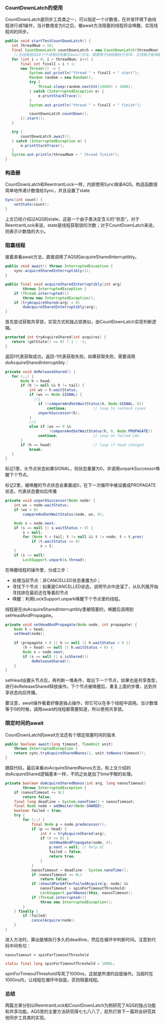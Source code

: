 ### CountDownLatch的使用

CountDownLatch是同步工具类之一，可以指定一个计数值，在并发环境下由线程进行减1操作，当计数值变为0之后，被await方法阻塞的线程将会唤醒，实现线程间的同步。

```java
public void startTestCountDownLatch() {
   int threadNum = 10;
   final CountDownLatch countDownLatch = new CountDownLatch(threadNum);
	//主线程启动10个子线程后阻塞在await方法，需要等子线程都执行完毕，主线程才能唤醒继续执行。
   for (int i = 0; i < threadNum; i++) {
       final int finalI = i + 1;
       new Thread(() -> {
           System.out.println("thread " + finalI + " start");
           Random random = new Random();
           try {
               Thread.sleep(random.nextInt(10000) + 1000);
           } catch (InterruptedException e) {
               e.printStackTrace();
           }
           System.out.println("thread " + finalI + " finish");

           countDownLatch.countDown();
       }).start();
   }

   try {
       countDownLatch.await();
   } catch (InterruptedException e) {
       e.printStackTrace();
   }
   System.out.println(threadNum + " thread finish");
}
```

### 构造器

CountDownLatch和ReentrantLock一样，内部使用Sync继承AQS。构造函数很简单地传递计数值给Sync，并且设置了state

```java
Sync(int count) {
    setState(count);
}
```

上文已经介绍过AQS的state，这是一个由子类决定含义的“状态”。对于ReentrantLock来说，state是线程获取锁的次数；对于CountDownLatch来说，则表示计数值的大小。

### 阻塞线程

接着来看await方法，直接调用了AQS的acquireSharedInterruptibly。

```java
public void await() throws InterruptedException {
    sync.acquireSharedInterruptibly(1);
}
```

```java
public final void acquireSharedInterruptibly(int arg)
        throws InterruptedException {
    if (Thread.interrupted())
        throw new InterruptedException();
    if (tryAcquireShared(arg) < 0)
        doAcquireSharedInterruptibly(arg);
}
```

首先尝试获取共享锁，实现方式和独占锁类似，由CountDownLatch实现判断逻辑。

```cpp
protected int tryAcquireShared(int acquires) {
   return (getState() == 0) ? 1 : -1;
}
```

返回1代表获取成功，返回-1代表获取失败。如果获取失败，需要调用doAcquireSharedInterruptibly：

```java
private void doReleaseShared() {
   for (;;) {
       Node h = head;
       if (h != null && h != tail) {
           int ws = h.waitStatus;
           if (ws == Node.SIGNAL) {
             //1
               if (!compareAndSetWaitStatus(h, Node.SIGNAL, 0))
                   continue;            // loop to recheck cases
               unparkSuccessor(h);
           }
           //2
           else if (ws == 0 &&
                    !compareAndSetWaitStatus(h, 0, Node.PROPAGATE))
               continue;                // loop on failed CAS
       }
       if (h == head)                   // loop if head changed
           break;
   }
}
```

标记1里，头节点状态如果SIGNAL，则状态重置为0，并调用unparkSuccessor唤醒下个节点。

标记2里，被唤醒的节点状态会重置成0，在下一次循环中被设置成PROPAGATE状态，代表状态要向后传播

```java
private void unparkSuccessor(Node node) {
    int ws = node.waitStatus;
    if (ws < 0)
        compareAndSetWaitStatus(node, ws, 0);

    Node s = node.next;
    if (s == null || s.waitStatus > 0) {
        s = null;
        for (Node t = tail; t != null && t != node; t = t.prev)
            if (t.waitStatus <= 0)
                s = t;
    }
    if (s != null)
        LockSupport.unpark(s.thread);

```

在唤醒线程的操作里，分成三步：

- 处理当前节点：非CANCELLED状态重置为0；
- 寻找下个节点：如果是CANCELLED状态，说明节点中途溜了，从队列尾开始寻找排在最前还在等着的节点
- 唤醒：利用LockSupport.unpark唤醒下个节点里的线程。

线程是在doAcquireSharedInterruptibly里被阻塞的，唤醒后调用到setHeadAndPropagate。

```java
private void setHeadAndPropagate(Node node, int propagate) {
    Node h = head;
    setHead(node);
    
    if (propagate > 0 || h == null || h.waitStatus < 0 ||
        (h = head) == null || h.waitStatus < 0) {
        Node s = node.next;
        if (s == null || s.isShared())
            doReleaseShared();
    }
}
```

setHead设置头节点后，再判断一堆条件，取出下一个节点，如果也是共享类型，进行doReleaseShared释放操作。下个节点被唤醒后，重复上面的步骤，达到共享状态向后传播。

要注意，await操作看着好像是独占操作，但它可以在多个线程中调用。当计数值等于0的时候，调用await的线程都需要知道，所以使用共享锁。

### 限定时间的await

CountDownLatch的await方法还有个限定阻塞时间的版本.



```java
public boolean await(long timeout, TimeUnit unit)
    throws InterruptedException {
    return sync.tryAcquireSharedNanos(1, unit.toNanos(timeout));
}
```

跟踪代码，最后来看doAcquireSharedNanos方法，和上文介绍的doAcquireShared逻辑基本一样，不同之处是加了time字眼的处理。

```java
private boolean doAcquireSharedNanos(int arg, long nanosTimeout)
        throws InterruptedException {
    if (nanosTimeout <= 0L)
        return false;
    final long deadline = System.nanoTime() + nanosTimeout;
    final Node node = addWaiter(Node.SHARED);
    boolean failed = true;
    try {
        for (;;) {
            final Node p = node.predecessor();
            if (p == head) {
                int r = tryAcquireShared(arg);
                if (r >= 0) {
                    setHeadAndPropagate(node, r);
                    p.next = null; // help GC
                    failed = false;
                    return true;
                }
            }
            nanosTimeout = deadline - System.nanoTime();
            if (nanosTimeout <= 0L)
                return false;
            if (shouldParkAfterFailedAcquire(p, node) &&
                nanosTimeout > spinForTimeoutThreshold)
                LockSupport.parkNanos(this, nanosTimeout);
            if (Thread.interrupted())
                throw new InterruptedException();
        }
    } finally {
        if (failed)
            cancelAcquire(node);
    }
}
```

进入方法时，算出能够执行多久的deadline，然后在循环中判断时间。注意到代码中间有句：

```undefined
nanosTimeout > spinForTimeoutThreshold
```

```java
static final long spinForTimeoutThreshold = 1000L;
```

spinForTimeoutThreshold写死了1000ns，这就是所谓的自旋操作。当超时在1000ns内，让线程在循环中自旋，否则阻塞线程。

### 总结

两篇文章分别以ReentrantLock和CountDownLatch为例研究了AQS的独占功能和共享功能。AQS里的主要方法研究得七七八八了，趁热打铁下一篇将会研究其他同步工具类的实现。

